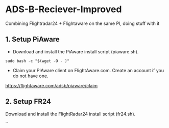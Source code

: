 # ADS-B-Reciever-Improved
Combining Flightradar24 + Flightaware on the same PI, doing stuff with it

## 1. Setup PiAware
- Download and install the PiAware install script (piaware.sh).

`sudo bash -c "$(wget -O - )" `

- Claim your PiAware client on FlightAware.com. Create an account if you do not have one.

https://flightaware.com/adsb/piaware/claim

## 2. Setup FR24
Download and install the FlightRadar24 install script (fr24.sh).

``


